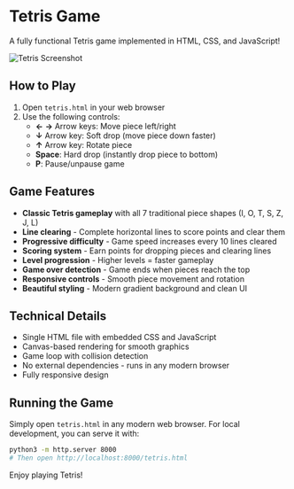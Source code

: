 # Tetris Game

A fully functional Tetris game implemented in HTML, CSS, and JavaScript!

![Tetris Screenshot](https://github.com/user-attachments/assets/b08b9fa7-3653-424d-9dba-76832eed13e2)

## How to Play

1. Open `tetris.html` in your web browser
2. Use the following controls:
   - **←** **→** Arrow keys: Move piece left/right
   - **↓** Arrow key: Soft drop (move piece down faster)
   - **↑** Arrow key: Rotate piece
   - **Space**: Hard drop (instantly drop piece to bottom)
   - **P**: Pause/unpause game

## Game Features

- **Classic Tetris gameplay** with all 7 traditional piece shapes (I, O, T, S, Z, J, L)
- **Line clearing** - Complete horizontal lines to score points and clear them
- **Progressive difficulty** - Game speed increases every 10 lines cleared
- **Scoring system** - Earn points for dropping pieces and clearing lines
- **Level progression** - Higher levels = faster gameplay
- **Game over detection** - Game ends when pieces reach the top
- **Responsive controls** - Smooth piece movement and rotation
- **Beautiful styling** - Modern gradient background and clean UI

## Technical Details

- Single HTML file with embedded CSS and JavaScript
- Canvas-based rendering for smooth graphics
- Game loop with collision detection
- No external dependencies - runs in any modern browser
- Fully responsive design

## Running the Game

Simply open `tetris.html` in any modern web browser. For local development, you can serve it with:

```bash
python3 -m http.server 8000
# Then open http://localhost:8000/tetris.html
```

Enjoy playing Tetris!
